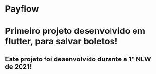 # Payflow
<h1>Primeiro projeto desenvolvido em flutter, para salvar boletos!</h1>
<h2>Este projeto foi desenvolvido durante a 1º NLW de 2021!</h2>

